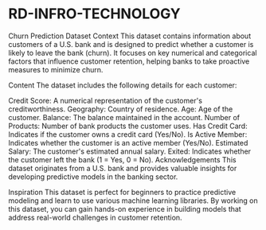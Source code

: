 # RD-INFRO-TECHNOLOGY
Churn Prediction Dataset
Context
This dataset contains information about customers of a U.S. bank and is designed to predict whether a customer is likely to leave the bank (churn). It focuses on key numerical and categorical factors that influence customer retention, helping banks to take proactive measures to minimize churn.

Content
The dataset includes the following details for each customer:

Credit Score: A numerical representation of the customer's creditworthiness.
Geography: Country of residence.
Age: Age of the customer.
Balance: The balance maintained in the account.
Number of Products: Number of bank products the customer uses.
Has Credit Card: Indicates if the customer owns a credit card (Yes/No).
Is Active Member: Indicates whether the customer is an active member (Yes/No).
Estimated Salary: The customer's estimated annual salary.
Exited: Indicates whether the customer left the bank (1 = Yes, 0 = No).
Acknowledgements
This dataset originates from a U.S. bank and provides valuable insights for developing predictive models in the banking sector.

Inspiration
This dataset is perfect for beginners to practice predictive modeling and learn to use various machine learning libraries. By working on this dataset, you can gain hands-on experience in building models that address real-world challenges in customer retention.
